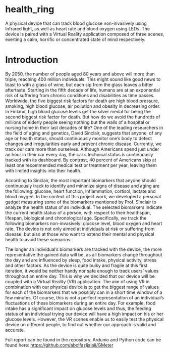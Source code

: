 # health_ring
A physical device that can track blood glucose non-invasively using Infrared light, as well as heart rate and blood oxygen using LEDs. The device is paired with a Virtual Reality application composed of three scenes, exerting a calm, horrific or concentrated state of mind respectively. 

# Introduction
By 2050, the number of people aged 80 years and above will more than triple, reaching 400 million individuals. This might sound like good news to toast to with a glass of wine, but each sip from the glass leaves a bitter aftertaste. Starting in the fifth decade of life, humans are at an exponential risk of suffering from chronic conditions and disabilities as time passes. Worldwide, the five biggest risk factors for death are high blood pressure, smoking, high blood glucose, air pollution and obesity in decreasing order. In Finland, high blood glucose levels get the silver medal for being the second biggest risk factor for death. But how do we avoid the hundreds of millions of elderly people seeing nothing but the walls of a hospital or nursing home in their last
decades of life?
One of the leading researchers in the field of aging and genetics, David Sinclair, suggests that anyone, of any age or health status, should continuously monitor one’s body to detect changes and irregularities early and prevent chronic disease. Currently, we track our cars more than ourselves. Although Americans spend just under an hour in their car every day, the car’s technical status is continuously tracked with its dashboard. By contrast, 40 percent of Americans skip at least one recommended medical test or treatment per year, leaving them with limited insights into their health.

According to Sinclair, the most important biomarkers that anyone should continuously track to identify and minimize signs of disease and aging are the following: glucose, heart function, inflammation, cortisol, lactate and blood oxygen. In the context of this project work, we developed a personal gadget measuring some of the
biomarkers mentioned by Prof. Sinclair to analyze the health status of an individual. The selected biomarkers indicate the current health status of a person, with respect to their healthspan, lifespan, biological and chronological age. Specifically, we track the following biomarkers non-invasively: glucose level, blood oxygen and heart rate. The device is not only aimed at individuals at risk or suffering from disease, but also at those who want to extend their mental and physical health to
avoid these scenarios.

The longer an individual’s biomarkers are tracked with the device, the more representative the gained data will be, as all biomarkers change throughout the day and are influenced by sleep, food intake, physical activity, stress and other factors. As the device is quite bulky and fragile at this first iteration, it would be neither handy nor safe enough to track users’ values throughout an entire day. This is why we decided that our device will be coupled with a Virtual Reality (VR)
application. The aim of using VR in combination with our physical device is to get the biggest range of values for each of the biomarkers that we possibly can in a short time window of a few minutes. Of course, this is not a perfect representation of an individual’s fluctuations of these biomarkers during an entire day. For example, food intake has a significant impact on glucose levels and thus, the feeding status of an individual trying our device will have a high impact on his or her glucose levels. However, the VR scenes enable us to easily test the physical device on different people, to find out whether our approach is valid and accurate.

Full report can be found in the repository. Ardunio and Python code can be found here: https://github.com/abolfazljalali/GMeter
